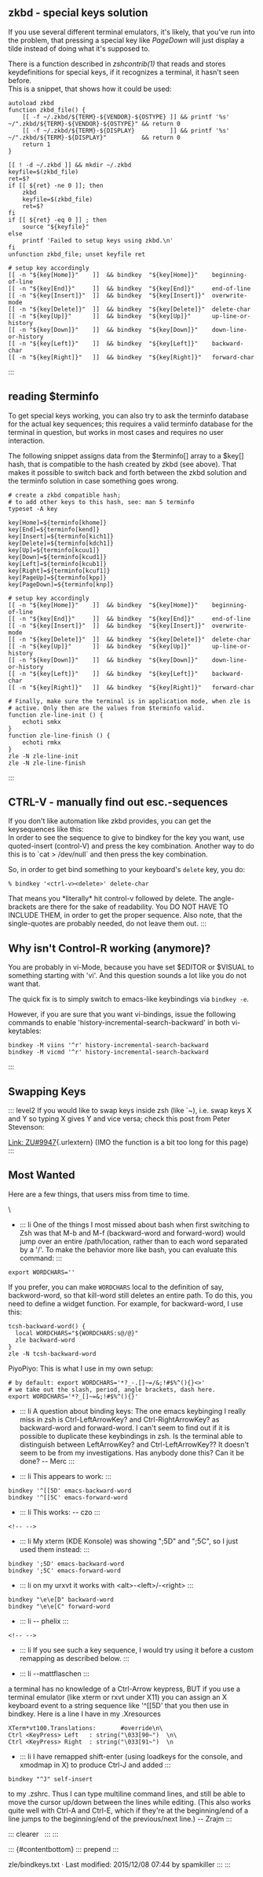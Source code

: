 ## zkbd - special keys solution

If you use several different terminal emulators, it\'s likely, that
you\'ve run into the problem, that pressing a special key like
*PageDown* will just display a tilde instead of doing what it\'s
supposed to.

There is a function described in *zshcontrib(1)* that reads and stores
keydefinitions for special keys, if it recognizes a terminal, it hasn\'t
seen before.\
This is a snippet, that shows how it could be used:

``` code
autoload zkbd
function zkbd_file() {
    [[ -f ~/.zkbd/${TERM}-${VENDOR}-${OSTYPE} ]] && printf '%s' ~/".zkbd/${TERM}-${VENDOR}-${OSTYPE}" && return 0
    [[ -f ~/.zkbd/${TERM}-${DISPLAY}          ]] && printf '%s' ~/".zkbd/${TERM}-${DISPLAY}"          && return 0
    return 1
}

[[ ! -d ~/.zkbd ]] && mkdir ~/.zkbd
keyfile=$(zkbd_file)
ret=$?
if [[ ${ret} -ne 0 ]]; then
    zkbd
    keyfile=$(zkbd_file)
    ret=$?
fi
if [[ ${ret} -eq 0 ]] ; then
    source "${keyfile}"
else
    printf 'Failed to setup keys using zkbd.\n'
fi
unfunction zkbd_file; unset keyfile ret

# setup key accordingly
[[ -n "${key[Home]}"    ]]  && bindkey  "${key[Home]}"    beginning-of-line
[[ -n "${key[End]}"     ]]  && bindkey  "${key[End]}"     end-of-line
[[ -n "${key[Insert]}"  ]]  && bindkey  "${key[Insert]}"  overwrite-mode
[[ -n "${key[Delete]}"  ]]  && bindkey  "${key[Delete]}"  delete-char
[[ -n "${key[Up]}"      ]]  && bindkey  "${key[Up]}"      up-line-or-history
[[ -n "${key[Down]}"    ]]  && bindkey  "${key[Down]}"    down-line-or-history
[[ -n "${key[Left]}"    ]]  && bindkey  "${key[Left]}"    backward-char
[[ -n "${key[Right]}"   ]]  && bindkey  "${key[Right]}"   forward-char
```
:::

## reading $terminfo

To get special keys working, you can also try to ask the terminfo
database for the actual key sequences; this requires a valid terminfo
database for the terminal in question, but works in most cases and
requires no user interaction.

The following snippet assigns data from the \$terminfo\[\] array to a
\$key\[\] hash, that is compatible to the hash created by zkbd (see
above). That makes it possible to switch back and forth between the zkbd
solution and the terminfo solution in case something goes wrong.

``` code
# create a zkbd compatible hash;
# to add other keys to this hash, see: man 5 terminfo
typeset -A key

key[Home]=${terminfo[khome]}
key[End]=${terminfo[kend]}
key[Insert]=${terminfo[kich1]}
key[Delete]=${terminfo[kdch1]}
key[Up]=${terminfo[kcuu1]}
key[Down]=${terminfo[kcud1]}
key[Left]=${terminfo[kcub1]}
key[Right]=${terminfo[kcuf1]}
key[PageUp]=${terminfo[kpp]}
key[PageDown]=${terminfo[knp]}

# setup key accordingly
[[ -n "${key[Home]}"    ]]  && bindkey  "${key[Home]}"    beginning-of-line
[[ -n "${key[End]}"     ]]  && bindkey  "${key[End]}"     end-of-line
[[ -n "${key[Insert]}"  ]]  && bindkey  "${key[Insert]}"  overwrite-mode
[[ -n "${key[Delete]}"  ]]  && bindkey  "${key[Delete]}"  delete-char
[[ -n "${key[Up]}"      ]]  && bindkey  "${key[Up]}"      up-line-or-history
[[ -n "${key[Down]}"    ]]  && bindkey  "${key[Down]}"    down-line-or-history
[[ -n "${key[Left]}"    ]]  && bindkey  "${key[Left]}"    backward-char
[[ -n "${key[Right]}"   ]]  && bindkey  "${key[Right]}"   forward-char

# Finally, make sure the terminal is in application mode, when zle is
# active. Only then are the values from $terminfo valid.
function zle-line-init () {
    echoti smkx
}
function zle-line-finish () {
    echoti rmkx
}
zle -N zle-line-init
zle -N zle-line-finish  
```
:::

## CTRL-V - manually find out esc.-sequences

If you don\'t like automation like zkbd provides, you can get the
keysequences like this:\
In order to see the sequence to give to bindkey for the key you want,
use quoted-insert (control-V) and press the key combination. Another way
to do this is to \`cat \> /dev/null\` and then press the key
combination.

So, in order to get bind something to your keyboard\'s `delete` key, you
do:

``` code
% bindkey '<ctrl-v><delete>' delete-char
```

That means you \*literally\* hit control-v followed by delete. The
angle-brackets are there for the sake of readability. You DO NOT HAVE TO
INCLUDE THEM, in order to get the proper sequence. Also note, that the
single-quotes are probably needed, do not leave them out.
:::

## Why isn\'t Control-R working (anymore)?

You are probably in vi-Mode, because you have set \$EDITOR or \$VISUAL
to something starting with \'vi\'. And this question sounds a lot like
you do not want that.

The quick fix is to simply switch to emacs-like keybindings via
`bindkey -e`.

However, if you are sure that you want vi-bindings, issue the following
commands to enable \'history-incremental-search-backward\' in both
vi-keytables:

``` code
bindkey -M viins '^r' history-incremental-search-backward
bindkey -M vicmd '^r' history-incremental-search-backward
```
:::

## Swapping Keys

::: level2
If you would like to swap keys inside zsh (like \`\~), i.e. swap keys X
and Y so typing X gives Y and vice versa; check this post from Peter
Stevenson:

[Link:
ZU#9947](https://web.archive.org/web/20160512161613/http://www.zsh.org/mla/users/2006/msg00141.html "http://www.zsh.org/mla/users/2006/msg00141.html"){.urlextern}
(IMO the function is a bit too long for this page)
:::

## Most Wanted

Here are a few things, that users miss from time to time.

\

-   ::: li
    One of the things I most missed about bash when first switching to
    Zsh was that M-b and M-f (backward-word and forward-word) would jump
    over an entire /path/location, rather than to each word separated by
    a \'/\'. To make the behavior more like bash, you can evaluate this
    command:
    :::

``` code
export WORDCHARS=''
```

If you prefer, you can make `WORDCHARS` local to the definition of say,
backword-word, so that kill-word still deletes an entire path. To do
this, you need to define a widget function. For example, for
backward-word, I use this:

``` code
tcsh-backward-word() {
  local WORDCHARS="${WORDCHARS:s@/@}"
  zle backward-word
}
zle -N tcsh-backward-word
```

PiyoPiyo: This is what I use in my own setup:

``` code
# by default: export WORDCHARS='*?_-.[]~=/&;!#$%^(){}<>'
# we take out the slash, period, angle brackets, dash here.
export WORDCHARS='*?_[]~=&;!#$%^(){}'
```

-   ::: li
    A question about binding keys: The one emacs keybinging I really
    miss in zsh is Ctrl-LeftArrowKey? and Ctrl-RightArrowKey? as
    backward-word and forward-word. I can\'t seem to find out if it is
    possible to duplicate these keybindings in zsh. Is the terminal able
    to distinguish between LeftArrowKey? and Ctrl-LeftArrowKey?? It
    doesn\'t seem to be from my investigations. Has anybody done this?
    Can it be done? -- Merc
    :::

-   ::: li
    This appears to work:
    :::

``` code
bindkey '^[[5D' emacs-backward-word
bindkey '^[[5C' emacs-forward-word
```

-   ::: li
    This works: -- czo
    :::

```{=html}
<!-- -->
```
-   ::: li
    My xterm (KDE Konsole) was showing \";5D\" and \";5C\", so I just
    used them instead:
    :::

``` code
bindkey ';5D' emacs-backward-word
bindkey ';5C' emacs-forward-word
```

-   ::: li
    on my urxvt it works with \<alt>-\<left>/-\<right>
    :::

``` code
bindkey "\e\e[D" backward-word
bindkey "\e\e[C" forward-word
```

-   ::: li
    -- phelix
    :::

```{=html}
<!-- -->
```
-   ::: li
    If you see such a key sequence, I would try using it before a custom
    remapping as described below.
    :::

-   ::: li
    --mattflaschen
    :::

a terminal has no knowledge of a Ctrl-Arrow keypress, BUT if you use a
terminal emulator (like xterm or rxvt under X11) you can assign an X
keyboard event to a string sequence like \'\^\[\[5D\' that you then use
in bindkey. Here is a line I have in my .Xresources

``` code
XTerm*vt100.Translations:       #override\n\
Ctrl <KeyPress> Left   : string("\033[90~")  \n\
Ctrl <KeyPress> Right  : string("\033[91~")  \n
```

-   ::: li
    I have remapped shift-enter (using loadkeys for the console, and
    xmodmap in X) to produce Ctrl-J and added
    :::

``` code
bindkey "^J" self-insert
```

to my .zshrc. Thus I can type multiline command lines, and still be able
to move the cursor up/down between the lines while editing. (This also
works quite well with Ctrl-A and Ctrl-E, which if they\'re at the
beginning/end of a line jumps to the beginning/end of the previous/next
line.) -- Zrajm
:::

::: clearer
 
:::
:::

::: {#contentbottom}
::: prepend
:::

zle/bindkeys.txt · Last modified: 2015/12/08 07:44 by spamkiller
:::
:::
